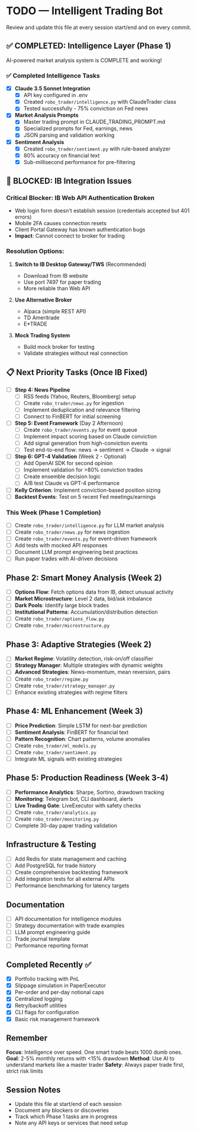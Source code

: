 # TODO — Intelligent Trading Bot

Review and update this file at every session start/end and on every commit.

## ✅ COMPLETED: Intelligence Layer (Phase 1)
AI-powered market analysis system is COMPLETE and working!

### ✅ Completed Intelligence Tasks
- [x] **Claude 3.5 Sonnet Integration** 
  - [x] API key configured in .env
  - [x] Created `robo_trader/intelligence.py` with ClaudeTrader class
  - [x] Tested successfully - 75% conviction on Fed news

- [x] **Market Analysis Prompts**
  - [x] Master trading prompt in CLAUDE_TRADING_PROMPT.md
  - [x] Specialized prompts for Fed, earnings, news
  - [x] JSON parsing and validation working

- [x] **Sentiment Analysis** 
  - [x] Created `robo_trader/sentiment.py` with rule-based analyzer
  - [x] 80% accuracy on financial text
  - [x] Sub-millisecond performance for pre-filtering

## 🔴 BLOCKED: IB Integration Issues

### Critical Blocker: IB Web API Authentication Broken
- Web login form doesn't establish session (credentials accepted but 401 errors)
- Mobile 2FA causes connection resets
- Client Portal Gateway has known authentication bugs
- **Impact**: Cannot connect to broker for trading

### Resolution Options:
1. **Switch to IB Desktop Gateway/TWS** (Recommended)
   - Download from IB website
   - Use port 7497 for paper trading
   - More reliable than Web API

2. **Use Alternative Broker**
   - Alpaca (simple REST API)
   - TD Ameritrade
   - E*TRADE

3. **Mock Trading System**
   - Build mock broker for testing
   - Validate strategies without real connection

## 📋 Next Priority Tasks (Once IB Fixed)

- [ ] **Step 4: News Pipeline**
  - [ ] RSS feeds (Yahoo, Reuters, Bloomberg) setup
  - [ ] Create `robo_trader/news.py` for ingestion
  - [ ] Implement deduplication and relevance filtering
  - [ ] Connect to FinBERT for initial screening

- [ ] **Step 5: Event Framework** (Day 2 Afternoon)
  - [ ] Create `robo_trader/events.py` for event queue
  - [ ] Implement impact scoring based on Claude conviction
  - [ ] Add signal generation from high-conviction events
  - [ ] Test end-to-end flow: news → sentiment → Claude → signal

- [ ] **Step 6: GPT-4 Validation** (Week 2 - Optional)
  - [ ] Add OpenAI SDK for second opinion
  - [ ] Implement validation for >80% conviction trades
  - [ ] Create ensemble decision logic
  - [ ] A/B test Claude vs GPT-4 performance

- [ ] **Kelly Criterion**: Implement conviction-based position sizing
- [ ] **Backtest Events**: Test on 5 recent Fed meetings/earnings

### This Week (Phase 1 Completion)
- [ ] Create `robo_trader/intelligence.py` for LLM market analysis
- [ ] Create `robo_trader/news.py` for news ingestion
- [ ] Create `robo_trader/events.py` for event-driven framework
- [ ] Add tests with mocked API responses
- [ ] Document LLM prompt engineering best practices
- [ ] Run paper trades with AI-driven decisions

## Phase 2: Smart Money Analysis (Week 2)
- [ ] **Options Flow**: Fetch options data from IB, detect unusual activity
- [ ] **Market Microstructure**: Level 2 data, bid/ask imbalance
- [ ] **Dark Pools**: Identify large block trades
- [ ] **Institutional Patterns**: Accumulation/distribution detection
- [ ] Create `robo_trader/options_flow.py`
- [ ] Create `robo_trader/microstructure.py`

## Phase 3: Adaptive Strategies (Week 2)
- [ ] **Market Regime**: Volatility detection, risk-on/off classifier
- [ ] **Strategy Manager**: Multiple strategies with dynamic weights
- [ ] **Advanced Strategies**: News-momentum, mean reversion, pairs
- [ ] Create `robo_trader/regime.py`
- [ ] Create `robo_trader/strategy_manager.py`
- [ ] Enhance existing strategies with regime filters

## Phase 4: ML Enhancement (Week 3)
- [ ] **Price Prediction**: Simple LSTM for next-bar prediction
- [ ] **Sentiment Analysis**: FinBERT for financial text
- [ ] **Pattern Recognition**: Chart patterns, volume anomalies
- [ ] Create `robo_trader/ml_models.py`
- [ ] Create `robo_trader/sentiment.py`
- [ ] Integrate ML signals with existing strategies

## Phase 5: Production Readiness (Week 3-4)
- [ ] **Performance Analytics**: Sharpe, Sortino, drawdown tracking
- [ ] **Monitoring**: Telegram bot, CLI dashboard, alerts
- [ ] **Live Trading Gate**: LiveExecutor with safety checks
- [ ] Create `robo_trader/analytics.py`
- [ ] Create `robo_trader/monitoring.py`
- [ ] Complete 30-day paper trading validation

## Infrastructure & Testing
- [ ] Add Redis for state management and caching
- [ ] Add PostgreSQL for trade history
- [ ] Create comprehensive backtesting framework
- [ ] Add integration tests for all external APIs
- [ ] Performance benchmarking for latency targets

## Documentation
- [ ] API documentation for intelligence modules
- [ ] Strategy documentation with trade examples
- [ ] LLM prompt engineering guide
- [ ] Trade journal template
- [ ] Performance reporting format

## Completed Recently ✅
- [x] Portfolio tracking with PnL
- [x] Slippage simulation in PaperExecutor
- [x] Per-order and per-day notional caps
- [x] Centralized logging
- [x] Retry/backoff utilities
- [x] CLI flags for configuration
- [x] Basic risk management framework

## Remember
**Focus**: Intelligence over speed. One smart trade beats 1000 dumb ones.
**Goal**: 2-5% monthly returns with <15% drawdown
**Method**: Use AI to understand markets like a master trader
**Safety**: Always paper trade first, strict risk limits

## Session Notes
- Update this file at start/end of each session
- Document any blockers or discoveries
- Track which Phase 1 tasks are in progress
- Note any API keys or services that need setup